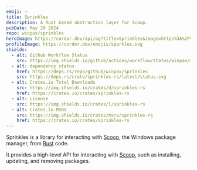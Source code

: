 ```yaml
---
emoji: ✨
title: Sprinkles
description: A Rust based abstraction layer for Scoop.
pubDate: May 20 2024
repo: winpax/sprinkles
heroImage: https://cordor.dev/api/og?title=Sprinkles&image=https%3A%2F%2Fcordor.dev%2Femojis%2Fsparkles.svg&backgroundColor=rgba(0%2C0%2C0%2C0)&fontColor=black
profileImage: https://cordor.dev/emojis/sparkles.svg
shields:
  - alt: Github Workflow Status
    src: https://img.shields.io/github/actions/workflow/status/winpax/sprinkles/build.yml
  - alt: dependency status
    href: https://deps.rs/repo/github/winpax/sprinkles
    src: https://deps.rs/crate/sprinkles-rs/latest/status.svg
  - alt: Crates.io Total Downloads
    src: https://img.shields.io/crates/d/sprinkles-rs
    href: https://crates.io/crates/sprinkles-rs
  - alt: License
    src: https://img.shields.io/crates/l/sprinkles-rs
  - alt: Crates.io MSRV
    src: https://img.shields.io/crates/msrv/sprinkles-rs
    href: https://crates.io/crates/sprinkles-rs
---
```


Sprinkles is a library for interacting with [Scoop](https://scoop.sh), the Windows package manager, from [Rust](https://www.rust-lang.org/) code.

It provides a high-level API for interacting with [Scoop](https://scoop.sh), such as installing, updating, and removing packages.
